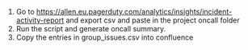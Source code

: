 1. Go to https://allen.eu.pagerduty.com/analytics/insights/incident-activity-report and export csv and paste in the project oncall folder
2. Run the script and generate oncall summary.
3. Copy the entries in group_issues.csv into confluence